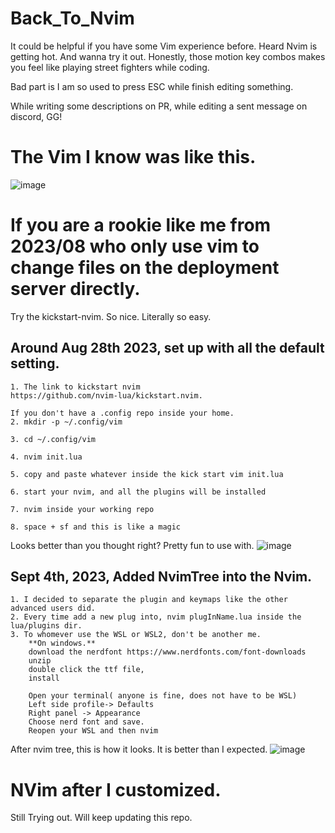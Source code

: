 # Back_To_Nvim
It could be helpful if you have some Vim experience before. Heard Nvim is getting hot. And wanna try it out. 
Honestly, those motion key combos makes you feel like playing street fighters while coding. 

Bad part is I am so used to press ESC while finish editing something. 

While writing some descriptions on PR, while editing a sent message on discord, GG!

# The Vim I know was like this. 
![image](https://github.com/zkrguan/Back_To_Nvim/assets/97544709/26518c87-0fee-48ec-b204-a7be3d868fbd)

# If you are a rookie like me from 2023/08 who only use vim to change files on the deployment server directly.
Try the kickstart-nvim. So nice. Literally so easy. 
## Around Aug 28th 2023, set up with all the default setting. 
```
1. The link to kickstart nvim
https://github.com/nvim-lua/kickstart.nvim.

If you don't have a .config repo inside your home.
2. mkdir -p ~/.config/vim

3. cd ~/.config/vim

4. nvim init.lua

5. copy and paste whatever inside the kick start vim init.lua

6. start your nvim, and all the plugins will be installed

7. nvim inside your working repo

8. space + sf and this is like a magic

```
Looks better than you thought right? Pretty fun to use with. 
![image](https://github.com/zkrguan/Back_To_Nvim/assets/97544709/af557a14-f248-4075-b1d3-9de45f68b34c)

## Sept 4th, 2023, Added NvimTree into the Nvim. 
```
1. I decided to separate the plugin and keymaps like the other advanced users did.
2. Every time add a new plug into, nvim plugInName.lua inside the lua/plugins dir.
3. To whomever use the WSL or WSL2, don't be another me.
    **On windows.**
    download the nerdfont https://www.nerdfonts.com/font-downloads
    unzip
    double click the ttf file,
    install

    Open your terminal( anyone is fine, does not have to be WSL)
    Left side profile-> Defaults
    Right panel -> Appearance
    Choose nerd font and save.
    Reopen your WSL and then nvim    
```
After nvim tree, this is how it looks. It is better than I expected. 
![image](https://github.com/zkrguan/Back_To_Nvim/assets/97544709/d3c8d580-6618-45da-8dfe-0cf07e2a03ac)


# NVim after I customized.
Still Trying out. Will keep updating this repo. 

